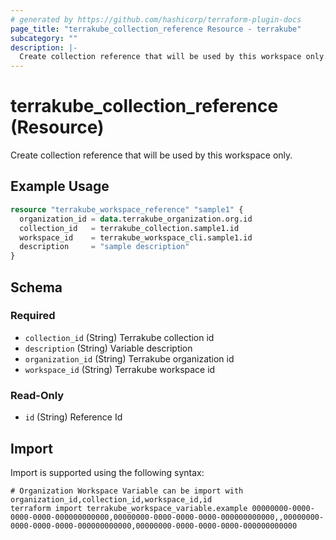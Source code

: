 ```yaml
---
# generated by https://github.com/hashicorp/terraform-plugin-docs
page_title: "terrakube_collection_reference Resource - terrakube"
subcategory: ""
description: |-
  Create collection reference that will be used by this workspace only.
---
```


# terrakube_collection_reference (Resource)

Create collection reference that will be used by this workspace only.

## Example Usage

```terraform
resource "terrakube_workspace_reference" "sample1" {
  organization_id = data.terrakube_organization.org.id
  collection_id   = terrakube_collection.sample1.id
  workspace_id    = terrakube_workspace_cli.sample1.id
  description     = "sample description"
}
```

<!-- schema generated by tfplugindocs -->
## Schema

### Required

- `collection_id` (String) Terrakube collection id
- `description` (String) Variable description
- `organization_id` (String) Terrakube organization id
- `workspace_id` (String) Terrakube workspace id

### Read-Only

- `id` (String) Reference Id

## Import

Import is supported using the following syntax:

```shell
# Organization Workspace Variable can be import with organization_id,collection_id,workspace_id,id
terraform import terrakube_workspace_variable.example 00000000-0000-0000-0000-000000000000,00000000-0000-0000-0000-000000000000,,00000000-0000-0000-0000-000000000000,00000000-0000-0000-0000-000000000000
```
